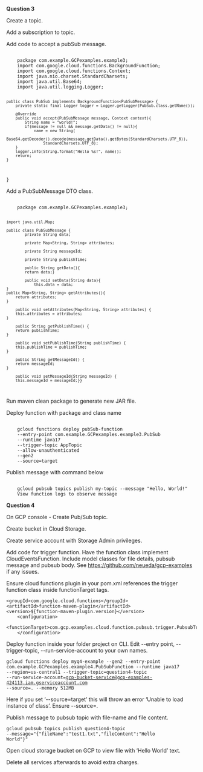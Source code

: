 <b>Question 3</b>

Create a topic.

Add a subscription to topic.

Add code to accept a pubSub message. 

<code>
	package com.example.GCPexamples.example3;
	import com.google.cloud.functions.BackgroundFunction;
  	import com.google.cloud.functions.Context;
  	import java.nio.charset.StandardCharsets;
  	import java.util.Base64;
  	import java.util.logging.Logger;
  
  	public class PubSub implements BackgroundFunction<PubSubMessage> {
    	private static final Logger logger = Logger.getLogger(PubSub.class.getName());

    	@Override
    	public void accept(PubSubMessage message, Context context){
        	String name = "world!";
        	if(message != null && message.getData() != null){
	            name = new String(
                    Base64.getDecoder().decode(message.getData().getBytes(StandardCharsets.UTF_8)),
                    StandardCharsets.UTF_8);
        }
        logger.info(String.format("Hello %s!", name));
        return;
    }
}
</code>

Add a PubSubMessage DTO class. 


<code>
	package com.example.GCPexamples.example3;

	import java.util.Map;

	public class PubSubMessage {
    		private String data;

    		private Map<String, String> attributes;

    		private String messageId;

    		private String publishTime;

    		public String getData(){
        	return data;}

    		public void setData(String data){
        		this.data = data;
    }
	public Map<String, String> getAttributes(){
        return attributes;
    }

    	public void setAttributes(Map<String, String> attributes) {
        this.attributes = attributes;
    }

    	public String getPublishTime() {
        return publishTime;
    }

    	public void setPublishTime(String publishTime) {
        this.publishTime = publishTime;
    }

    	public String getMessageId() {
        return messageId;
    }

    	public void setMessageId(String messageId) {
        this.messageId = messageId;}}
</code>

Run maven clean package to generate new JAR file.

Deploy function with package and class name 


<code>
	gcloud functions deploy pubSub-function 
	--entry-point com.example.GCPexamples.example3.PubSub 
	--runtime java17 
	--trigger-topic AppTopic 
	--allow-unauthenticated 
	--gen2 
	--source=target
</code>


Publish message with command below 

<code>
	gcloud pubsub topics publish my-topic --message "Hello, World!"
	View function logs to observe message
</code>


<b>Question 4</b>

On GCP console - Create Pub/Sub topic.

Create bucket in Cloud Storage.

Create service account with Storage Admin privileges.

Add code for trigger function. Have the function class implement CloudEventsFunction. Include model classes for file details, pubsub message and pubsub body. See https://github.com/neueda/gcp-examples if any issues.

Ensure cloud functions plugin in your pom.xml references the trigger function class inside functionTarget tags.

	<groupId>com.google.cloud.functions</groupId>
	<artifactId>function-maven-plugin</artifactId>
	<version>${function-maven-plugin.version}</version>
		<configuration>
			<functionTarget>com.gcp.examples.cloud.function.pubsub.trigger.PubsubTriggerFunction</functionTarget>
		</configuration>

Deploy function inside your folder project on CLI.
Edit --entry point, --trigger-topic, --run-service-account to your own names.

<code>gcloud functions deploy myq4-example --gen2 --entry-point com.example.GCPexamples.example4.PubSubFunction --runtime java17 --region=us-central1 --trigger-topic=question4-topic --run-service-account=gcp-bucket-service@gcp-examples-424113.iam.gserviceaccount.com --source=. --memory 512MB</code>

Here if you set ‘--source=target’ this will throw an error ‘Unable to load instance of class’. Ensure --source=.

Publish message to pubsub topic with file-name and file content.


<code>gcloud pubsub topics publish question4-topic --message="{\"fileName\":\"test1.txt\",\"fileContent\":\"Hello World\"}"</code>

Open cloud storage bucket on GCP to view file with ‘Hello World’ text.

Delete all services afterwards to avoid extra charges.
